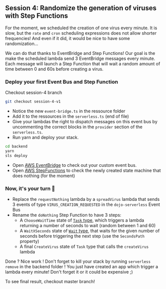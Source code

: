 ## Session 4: Randomize the generation of viruses with Step Functions

For the moment, we scheduled the creation of one virus every minute. It is slow, but the `rate` and `cron` scheduling expressions does not allow shorter frequencies! And even if it did, it would be nice to have some randomization...

We can do that thanks to EventBridge and Step Functions! Our goal is the make the scheduled lambda send 3 EventBridge messages every minute. Each message will launch a Step Function that will wait a random amount of time between 0 and 60s before creating a virus.

### Deploy your first Event Bus and Step Function

Checkout session-4 branch

```bash
git checkout session-4-v1
```

- Notice the new `event-bridge.ts` in the ressource folder
- Add it to the ressources in the `serverless.ts` (end of file)
- Give your lambdas the right to dispatch messages on this event bus by uncommenting the correct blocks in the `provider` section of the `serverless.ts`.
- Run yarn and deploy your stack.

```bash
cd backend
yarn
sls deploy
```

- Open [AWS EventBridge](https://eu-west-1.console.aws.amazon.com/events/home#/eventbuses) to check out your custom event bus.
- Open [AWS StepFunctions](https://eu-west-1.console.aws.amazon.com/states/home) to check the newly created state machine that does nothing (for the moment)

### Now, it's your turn 💪

- Replace the `requestNothing` lambda by a `spreadVirus` lambda that sends 3 events of type `VIRUS_CREATION_REQUESTED` in the `dojo-serverless` Event Bus
- Rename the `doNothing` Step Function to have 3 steps:
  - A `ChooseWaitTime` state of [`Task` type](https://docs.aws.amazon.com/step-functions/latest/dg/amazon-states-language-task-state.html), which triggers a lambda returning a number of seconds to wait (random between 1 and 60)
  - A `WaitXSeconds` state of [`Wait` type](https://docs.aws.amazon.com/step-functions/latest/dg/amazon-states-language-wait-state.html), that waits for the given number of seconds before triggering the next step (use the `SecondsPath` property)
  - A final `CreateVirus` state of `Task` type that calls the `createVirus` lambda

Done ? Nice work ! Don't forget to kill your stack by running `serverless remove` in the backend folder ! You just have created an app which trigger a lambda every minute! Don't forget it or it could be expensive ;)

To see final result, checkout master branch!
